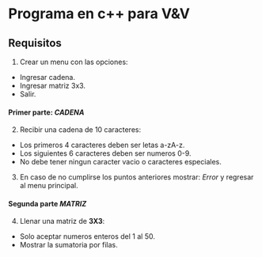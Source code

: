 # Programa en c++ para V&V

## Requisitos


1. Crear un menu con las opciones:
  * Ingresar cadena.
  * Ingresar matriz 3x3.
  * Salir.

#### Primer parte: *CADENA*

2. Recibir una cadena de 10 caracteres:
  * Los primeros 4 caracteres deben ser letas a-zA-z.
  * Los siguientes 6 caracteres deben ser numeros 0-9.
  * No debe tener ningun caracter vacio o caracteres especiales.
3. En caso de no cumplirse los puntos anteriores mostrar: *Error* y regresar al menu principal.


#### Segunda parte *MATRIZ*

4. Llenar una matriz de **3X3**:
  * Solo aceptar numeros enteros del 1 al 50.
  * Mostrar la sumatoria por filas.

